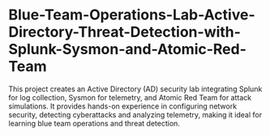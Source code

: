 # Blue-Team-Operations-Lab-Active-Directory-Threat-Detection-with-Splunk-Sysmon-and-Atomic-Red-Team
This project creates an Active Directory (AD) security lab integrating Splunk for log collection, Sysmon for telemetry, and Atomic Red Team for attack simulations. It provides hands-on experience in configuring network security, detecting cyberattacks and analyzing telemetry, making it ideal for learning blue team operations and threat detection.
